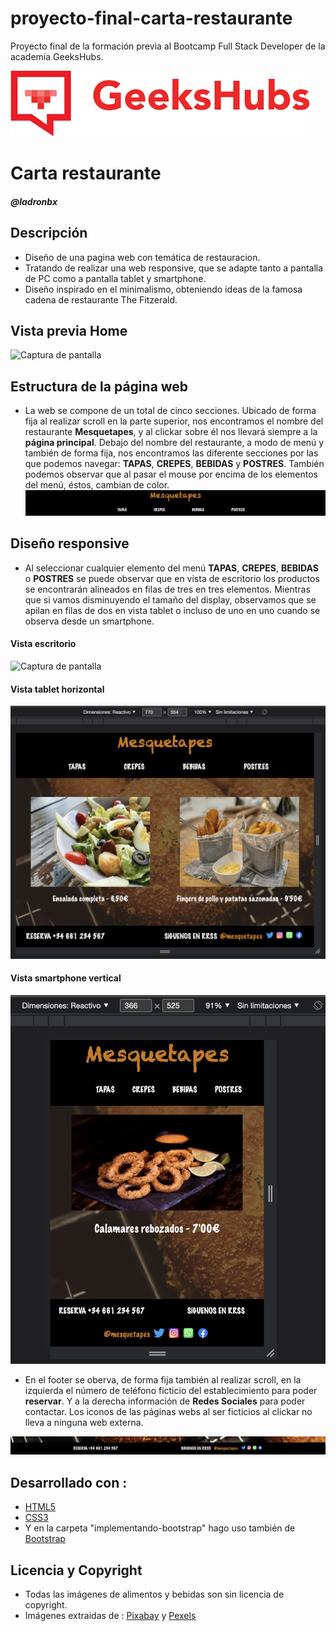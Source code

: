 # proyecto-final-carta-restaurante
Proyecto final de la formación previa al Bootcamp Full Stack Developer de la academia GeeksHubs.

![Captura de pantalla](img/geekhubs.png)

# Carta restaurante
##### @ladronbx


## Descripción
* Diseño de una pagina web con temática de restauracion. 
* Tratando de realizar una web responsive, que se adapte tanto a pantalla de PC como a pantalla tablet y smartphone. 
* Diseño inspirado en el minimalismo, obteniendo ideas de la famosa cadena de restaurante The Fitzerald.

## Vista previa Home
![Captura de pantalla](img/Home-definitivo.png)

## Estructura de la página web

* La web se compone de un total de cinco secciones. Ubicado de forma fija al realizar scroll en la parte superior, nos encontramos el nombre del restaurante **Mesquetapes**, y al clickar sobre él nos llevará siempre a la **página principal**. Debajo del nombre del restaurante, a modo de menú y también de forma fija, nos encontramos las diferente secciones por las que podemos navegar: **TAPAS**, **CREPES**, **BEBIDAS** y **POSTRES**. También podemos observar que al pasar el mouse por encima de los elementos del menú, éstos, cambian de color.
![Captura de pantalla](img/menu-fijo.png)



## Diseño responsive
* Al seleccionar cualquier elemento del menú **TAPAS**, **CREPES**, **BEBIDAS** o **POSTRES** se puede observar que en vista de escritorio los productos se encontrarán alineados en filas de tres en tres elementos. Mientras que si vamos disminuyendo el tamaño del display, observamos que se apilan en filas de dos en vista tablet o incluso de uno en uno cuando se observa desde un smartphone. 
#### Vista escritorio
![Captura de pantalla](img/tres.png)
#### Vista tablet horizontal
![Captura de pantalla](img/dos.png)
#### Vista smartphone vertical
![Captura de pantalla](img/uno.png)

* En el footer se oberva, de forma fija también al realizar scroll, en la izquierda el número de teléfono ficticio del establecimiento para poder **reservar**. Y a la derecha información de **Redes Sociales** para poder contactar. Los iconos de las páginas webs al ser ficticios al clickar no lleva a ninguna web externa.

![Captura de pantalla](img/footer-fijo.png)



## Desarrollado con :
* [HTML5](https://lenguajehtml.com/html/)
* [CSS3](https://desarrolloweb.com/manuales/css3.html)
* Y en la carpeta "implementando-bootstrap" hago uso también de [Bootstrap](https://getbootstrap.com/)

## Licencia y Copyright
* Todas las imágenes de alimentos y bebidas son sin licencia de copyright.
* Imágenes extraidas de : [Pixabay](https://pixabay.com/es/) y [Pexels](https://www.pexels.com/es-es/)